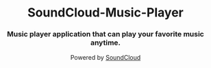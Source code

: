 <h1 align='center'> SoundCloud-Music-Player</h1>

<h3 align='center'> Music player application that can play your favorite music anytime.</h3>

<div align='center'> Powered by <a href='https://soundcloud.com/'> SoundCloud </a>
</div>
